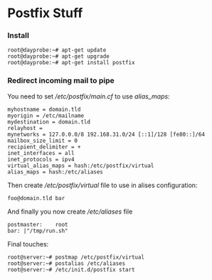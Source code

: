 # Postfix Stuff

### Install
```
root@dayprobe:~# apt-get update
root@dayprobe:~# apt-get upgrade
root@dayprobe:~# apt-get install postfix
```

### Redirect incoming mail to pipe
You need to set */etc/postfix/main.cf* to use *alias_maps*:
```
myhostname = domain.tld
myorigin = /etc/mailname
mydestination = domain.tld
relayhost =
mynetworks = 127.0.0.0/8 192.168.31.0/24 [::1]/128 [fe80::]/64
mailbox_size_limit = 0
recipient_delimiter = +
inet_interfaces = all
inet_protocols = ipv4
virtual_alias_maps = hash:/etc/postfix/virtual
alias_maps = hash:/etc/aliases
```
Then create */etc/postfix/virtual* file to use in alises configuration:
```
foo@domain.tld bar
```
And finally you now create */etc/aliases* file
```
postmaster:    root
bar: |"/tmp/run.sh"
```
Final touches:
```
root@server:~# postmap /etc/postfix/virtual
root@server:~# postalias /etc/aliases
root@server:~# /etc/init.d/postfix start
```

